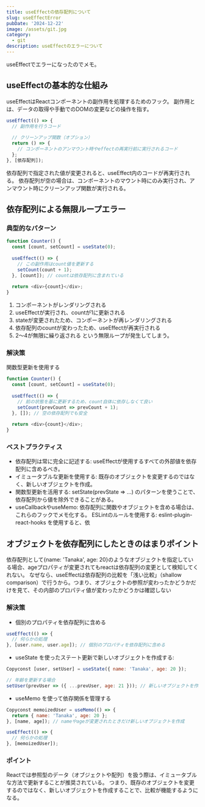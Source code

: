 ```yaml
---
title: useEffectの依存配列について
slug: useEffectError
pubDate: '2024-12-22'
image: /assets/git.jpg
category:
  - git
description: useEffectのエラーについて
---
```


useEffectでエラーになったのでメモ。

## useEffectの基本的な仕組み
useEffectはReactコンポーネントの副作用を処理するためのフック。
副作用とは、データの取得や手動でのDOMの変更などの操作を指す。


```js
useEffect(() => {
  // 副作用を行うコード
  
  // クリーンアップ関数（オプション）
  return () => {
    // コンポーネントのアンマウント時やeffectの再実行前に実行されるコード
  };
}, [依存配列]); 
```

依存配列で指定された値が変更されると、useEffect内のコードが再実行される。
依存配列が空の場合は、コンポーネントのマウント時にのみ実行され、アンマウント時にクリーンアップ関数が実行される。

## 依存配列による無限ループエラー
### 典型的なパターン
```js
function Counter() {
  const [count, setCount] = useState(0);
  
  useEffect(() => {
    // この副作用はcount値を更新する
    setCount(count + 1);
  }, [count]); // countは依存配列に含まれている
  
  return <div>{count}</div>;
}
```

1. コンポーネントがレンダリングされる
2. useEffectが実行され、countが1に更新される
3. stateが変更されたため、コンポーネントが再レンダリングされる
4. 依存配列のcountが変わったため、useEffectが再実行される
5. 2〜4が無限に繰り返される
という無限ループが発生してしまう。

###  解決策
関数型更新を使用する
```js
function Counter() {
  const [count, setCount] = useState(0);
  
  useEffect(() => {
    // 前の状態を基に更新するため、count自体に依存しなくて良い
    setCount(prevCount => prevCount + 1);
  }, []); // 空の依存配列でも安全
  
  return <div>{count}</div>;
}
```
### ベストプラクティス

- 依存配列は常に完全に記述する: 
useEffectが使用するすべての外部値を依存配列に含めるべき。
- イミュータブルな更新を使用する: 
既存のオブジェクトを変更するのではなく、新しいオブジェクトを作成。
- 関数型更新を活用する: setState(prevState => ...) のパターンを使うことで、依存配列から値を除外できることがある。
- useCallbackやuseMemo: 
依存配列に関数やオブジェクトを含める場合は、これらのフックでメモ化する。
ESLintのルールを使用する: eslint-plugin-react-hooks を使用すると、依

## オブジェクトを依存配列にしたときのはまりポイント
依存配列として{name: 'Tanaka', age: 20}のようなオブジェクトを指定している場合、ageプロパティが変更されてもreactは依存配列の変更として検知してくれない。
なぜなら、useEffectは依存配列の比較を「浅い比較」（shallow comparison）で行うから。つまり、オブジェクトの参照が変わったかどうかだけを見て、その内部のプロパティ値が変わったかどうかは確認しない

### 解決策
- 個別のプロパティを依存配列に含める
```js
useEffect(() => {
  // 何らかの処理
}, [user.name, user.age]); // 個別のプロパティを依存配列に含める
```

- useState を使ったステート更新で新しいオブジェクトを作成する:

```js
Copyconst [user, setUser] = useState({ name: 'Tanaka', age: 20 });

// 年齢を更新する場合
setUser(prevUser => ({ ...prevUser, age: 21 })); // 新しいオブジェクトを作成
```

- useMemo を使って依存関係を管理する

```js
Copyconst memoizedUser = useMemo(() => {
  return { name: 'Tanaka', age: 20 };
}, [name, age]); // nameやageが変更されたときだけ新しいオブジェクトを作成

useEffect(() => {
  // 何らかの処理
}, [memoizedUser]);
```

### ポイント
Reactでは参照型のデータ（オブジェクトや配列）を扱う際は、イミュータブルな方法で更新することが推奨されている。
つまり、既存のオブジェクトを変更するのではなく、新しいオブジェクトを作成することで、比較が機能するようになる。